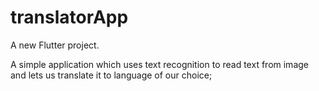 # translatorApp

A new Flutter project.

A simple application which uses text recognition to read text from image and lets us translate it to language of our choice;
